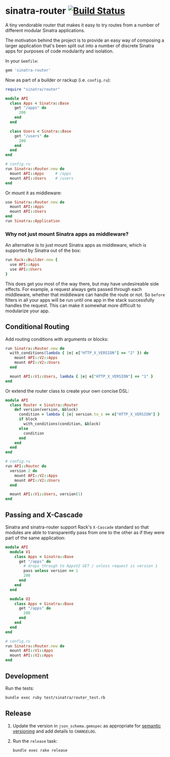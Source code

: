 # sinatra-router [![Build Status](https://github.com/brandur/sinatra-router/workflows/sinatra-router%20CI/badge.svg)](https://github.com/brandur/sinatra-router/actions)

A tiny vendorable router that makes it easy to try routes from a number of different modular Sinatra applications.

The motivation behind the project is to provide an easy way of composing a larger application that's been split out into a number of discrete Sinatra apps for purposes of code modularity and isolation.

In your `Gemfile`:

``` ruby
gem 'sinatra-router'
```

Now as part of a builder or rackup (i.e. `config.ru`):

``` ruby
require "sinatra/router"

module API
  class Apps < Sinatra::Base
    get "/apps" do
      200
    end
  end

  class Users < Sinatra::Base
    get "/users" do
      200
    end
  end
end

# config.ru
run Sinatra::Router.new do
  mount API::Apps     # /apps
  mount API::Users    # /users
end
```

Or mount it as middleware:

``` ruby
use Sinatra::Router.new do
  mount API::Apps
  mount API::Users
end
run Sinatra::Application
```

### Why not just mount Sinatra apps as middleware?

An alternative is to just mount Sinatra apps as middleware, which is supported by Sinatra out of the box:

``` ruby
run Rack::Builder.new {
  use API::Apps
  use API::Users
}
```

This does get you most of the way there, but may have undesireable side effects. For example, a request always gets passed through each middleware, whether that middleware can handle the route or not. So `before` filters in all your apps will be run until one app in the stack successfully handles the request. This can make it somewhat more difficult to modularize your app.

## Conditional Routing

Add routing conditions with arguments or blocks:

``` ruby
run Sinatra::Router.new do
  with_conditions(lambda { |e| e["HTTP_X_VERSION"] == "2" }) do
    mount API::V2::Apps
    mount API::V2::Users
  end

  mount API::V1::Users, lambda { |e| e["HTTP_X_VERSION"] == "1" }
end
```

Or extend the router class to create your own concise DSL:

``` ruby
module API
  class Router < Sinatra::Router
    def version(version, &block)
      condition = lambda { |e| version.to_s == e["HTTP_X_VERSION"] }
      if block
        with_conditions(condition, &block)
      else
        condition
      end
    end
  end
end

# config.ru
run API::Router do
  version 2 do
    mount API::V2::Apps
    mount API::V2::Users
  end

  mount API::V1::Users, version(1)
end
```

## Passing and X-Cascade

Sinatra and sinatra-router support Rack's `X-Cascade` standard so that modules are able to transparently pass from one to the other as if they were part of the same application:

``` ruby
module API
  module V1
    class Apps < Sinatra::Base
      get "/apps" do
        # drops through to AppsV2 GET / unless request is version 1
        pass unless version == 1
        200
      end
    end
  end

  module V2
    class Apps < Sinatra::Base
      get "/apps" do
        200
      end
    end
  end
end

# config.ru
run Sinatra::Router.new do
  mount API::V1::Apps
  mount API::V2::Apps
end
```

## Development

Run the tests:

``` bash
bundle exec ruby test/sinatra/router_test.rb
```

## Release

1. Update the version in `json_schema.gemspec` as appropriate for [semantic
   versioning](http://semver.org) and add details to `CHANGELOG`.
2. Run the `release` task:

    ```
    bundle exec rake release
    ```
